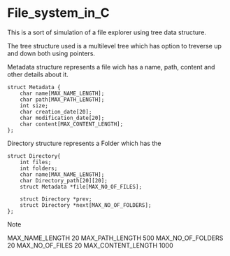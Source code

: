 # File_system_in_C

This is a sort of simulation of a file explorer using tree data structure.

The tree structure used is a multilevel tree which has option to treverse up and down both using pointers.

Metadata structure represents a file wich has a name, path, content and other details about it.
```
struct Metadata {
    char name[MAX_NAME_LENGTH];
    char path[MAX_PATH_LENGTH];
    int size;
    char creation_date[20];
    char modification_date[20];
    char content[MAX_CONTENT_LENGTH];
};
```

Directory structure represents a Folder which has the 
```
struct Directory{
    int files;
    int folders;
    char name[MAX_NAME_LENGTH];
    char Directory_path[20][20];
    struct Metadata *file[MAX_NO_OF_FILES];

    struct Directory *prev;
    struct Directory *next[MAX_NO_OF_FOLDERS];
};
```

> [!NOTE]
> MAX_NAME_LENGTH 20
> MAX_PATH_LENGTH 500
> MAX_NO_OF_FOLDERS 20
> MAX_NO_OF_FILES 20
> MAX_CONTENT_LENGTH 1000
